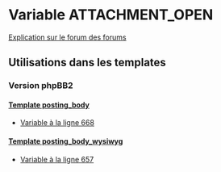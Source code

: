 # Variable ATTACHMENT_OPEN
[Explication sur le forum des forums](http://forum.forumactif.com/t294113-listing-des-variables#ATTACHMENT_OPEN)
## Utilisations dans les templates
### Version phpBB2
#### [Template posting_body](subsilver/posting_body.md)
* [Variable à la ligne 668](../subsilver/posting_body.tpl#L668)
#### [Template posting_body_wysiwyg](subsilver/posting_body_wysiwyg.md)
* [Variable à la ligne 657](../subsilver/posting_body_wysiwyg.tpl#L657)